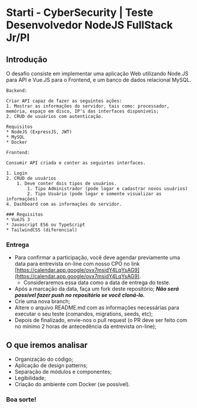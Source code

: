 # Starti - CyberSecurity | Teste Desenvolvedor NodeJS FullStack Jr/Pl

## Introdução
O desafio consiste em implementar uma aplicação Web utilizando Node.JS para API e Vue.JS para o Frontend, e um banco de dados relacional MySQL.

```
Backend:

Criar API capaz de fazer as seguintes ações:
1. Mostrar as informações do servidor, tais como: processador, memória, espaço em disco, IP's das interfaces disponíveis;
2. CRUD de usuários com autenticação.

Requisitos
* NodeJS (ExpressJS, JWT)
* MySQL
* Docker
```
```
Frontend:

Consumir API criada e conter as seguintes interfaces.

1. Login
2. CRUD de usuários
    1. Deve conter dois tipos de usuários.
        1. Tipo Administrador (pode logar e cadastrar novos usuários)
        2. Tipo Usuário (pode logar e somente visualizar as informações)
4. Dashboard com as informações do servidor.

### Requisitos
* VueJS 3
* Javascript ES6 ou TypeScript
* TailwindCSS (diferencial)
```

### Entrega

- Para confirmar a participação, você deve agendar previamente uma data para entrevista on-line com nosso CPO no link [https://calendar.app.google/ovx7msidY4LqYsAG9](https://calendar.app.google/ovx7msidY4LqYsAG9).
  - Consideraremos essa data como a data de entrega do teste.
- Após a marcação da data, faça um fork deste repositório; _**Não será possível fazer push no repositório se você cloná-lo.**_
- Crie uma nova branch;
- Altere o arquivo README.md com as informações necessárias para executar o seu teste (comandos, migrations, seeds, etc);
- Depois de finalizado, envie-nos o pull request (o PR deve ser feito com no mínimo 2 horas de antecedência da entrevista on-line);

## O que iremos analisar

- Organização do código;
- Aplicação de design patterns;
- Separação de módulos e componentes;
- Legibilidade;
- Criação do ambiente com Docker (se possível).

### Boa sorte!
